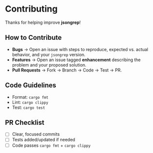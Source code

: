 # Contributing

Thanks for helping improve **jsongrep**!

## How to Contribute
- **Bugs** → Open an issue with steps to reproduce, expected vs. actual behavior, and your `jsongrep` version.
- **Features** → Open an issue tagged **enhancement** describing the problem and your proposed solution.
- **Pull Requests** → Fork → Branch → Code → Test → PR.

## Code Guidelines
- Format: `cargo fmt`
- Lint: `cargo clippy`
- Test: `cargo test`

## PR Checklist
- [ ] Clear, focused commits
- [ ] Tests added/updated if needed
- [ ] Code passes `cargo fmt` + `cargo clippy`

